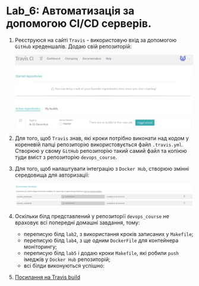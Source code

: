 # Lab_6: Автоматизація за допомогою CI/CD серверів.

1. Реєструюся на сайті `Travis` - використовую вхід за допомогою `GitHub` креденшалів. Додаю свій репозиторій:

     ![image](1.png)
     
2. Для того, щоб `Travis` знав, які кроки потрібно виконати над кодом у кореневій папці репозиторію використовується файл `.travis.yml`. Створюю у свому `GitHub` репозиторію такий самий файл та копіюю туди вміст з репозиторію `devops_course`.

3. Для того, щоб налаштувати інтеграцію з `Docker Hub`, створюю змінні середовища для авторизації:

    ![image](2.png)

4. Оскільки білд представлений у репозиторії `devops_course` не враховує всі попередні домашні завдання, тому:
   
      - переписую білд `lab2`, з використання кроків записаних у `Makefile`;
      - переписую білд `lab4`, з ще одним `DockerFile` для контейнера моніторингу;
      - переписую білд `lab5` і додаю кроки `Makefile`, які робили `push` імеджів у `Docker Hub` репозиторій;
      - всі білди виконуються успішно:

5. [Посилання на Travis build](https://travis-ci.org/legeia/ik-31-Oksentiuk)